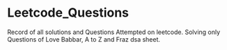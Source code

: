 # Leetcode_Questions
Record of all solutions and Questions Attempted on leetcode.
Solving only Questions of Love Babbar, A to Z and  Fraz dsa sheet.    

  
